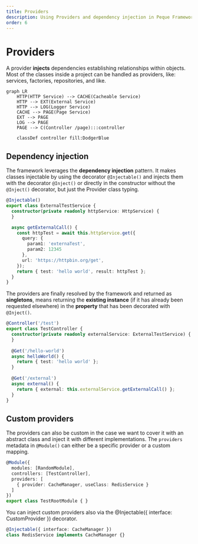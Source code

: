 ```yaml
---
title: Providers
description: Using Providers and dependency injection in Peque Framework
order: 6
---
```


# Providers

A provider **injects** dependencies establishing relationships within objects.
Most of the classes inside a project can be handled as providers, like: services, factories, repositories, and like.

```mermaid
graph LR
    HTTP(HTTP Service) --> CACHE(Cacheable Service)
    HTTP --> EXT(External Service)
    HTTP --> LOG(Logger Service)
    CACHE --> PAGE(Page Service)
    EXT --> PAGE
    LOG --> PAGE
    PAGE --> C(Controller /page):::controller
    
    classDef controller fill:DodgerBlue
```

## Dependency injection

The framework leverages the **dependency injection** pattern.
It makes classes injectable by using the decorator `@Injectable()` and injects them with the decorator `@Inject()` or directly in the constructor without the `@Inject()` decorator, but just the Provider class typing.

```typescript
@Injectable()
export class ExternalTestService {
  constructor(private readonly httpService: HttpService) {
  }

  async getExternalCall() {
    const httpTest = await this.httpService.get({
      query: {
        param1: 'externaTest',
        param2: 12345
      },
      url: 'https://httpbin.org/get',
    });
    return { test: 'hello world', result: httpTest };
  }
}
```

The providers are finally resolved by the framework and returned as **singletons**, means returning the **existing instance** (if it has already been requested elsewhere) in the **property** that has been decorated with `@Inject()`.

```typescript
@Controller('/test')
export class TestController {
  constructor(private readonly externalService: ExternalTestService) {
  }
  
  @Get('/hello-world')
  async helloWorld() {
    return { test: 'hello world' };
  }
  
  @Get('/external')
  async external() {
    return { external: this.externalService.getExternalCall() };
  }
}
```

## Custom providers

The providers can also be custom in the case we want to cover it with an abstract class and inject it with different implementations.
The `providers` metadata in `@Module()` can either be a specific provider or a custom mapping.

```typescript
@Module({
  modules: [RandomModule],
  controllers: [TestController],
  providers: [
    { provider: CacheManager, useClass: RedisService }
  ]
})
export class TestRootModule { }
```

You can inject custom providers also via the @Injectable({ interface: CustomProvider }) decorator.

```typescript
@Injectable({ interface: CacheManager })
class RedisService implements CacheManager {}
```
